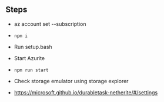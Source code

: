 ## Steps

- az account set --subscription <subscriptionIdHere>

- `npm i`
- Run setup.bash
- Start Azurite
- `npm run start`
- Check storage emulator using storage explorer


- https://microsoft.github.io/durabletask-netherite/#/settings